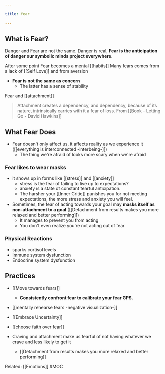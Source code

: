 ```yaml
---
title: fear 
---
```

## What is Fear?
Danger and Fear are not the same. Danger is real, **Fear is the anticipation of danger our symbolic minds project everywhere**. 

After some point Fear becomes a mental [[habits]]
Many fears comes from a lack of [[Self Love]] and from aversion

- **Fear is not the same as concern**
    - The latter has a sense of stability

Fear and [[attachment]]
> Attachment creates a dependency, and dependency, because of its nature, intrinsically carries with it a fear of loss. 
> From [[Book - Letting Go - David Hawkins]]

## What Fear Does
- Fear doesn't only affect us, it affects reality as we experience it ([[everything is interconnected -interbeing-]])
	- The thing we're afraid of looks more scary when we're afraid

### Fear likes to wear masks
- it shows up in forms like [[stress]] and [[anxiety]]
	- stress is the fear of failing to live up to expectations?
	- anxiety is a state of constant fearful anticipation.  
	- The harsher your [[Inner Critic]] punishes you for not meeting expectations, the more stress and anxiety you will feel.
- Sometimes, the fear of acting towards your goal may **masks itself as non-attachment to a goal** ([[Detachment from results makes you more relaxed and better performing]])
	- It manages to prevent you from acting
	- You don't even realize you're not acting out of fear

### Physical Reactions
- sparks cortisol levels
- Immune system dysfunction
- Endocrine system dysfunction

## Practices
- [[Move towards fears]]
	- **Consistently confront fear to calibrate your fear GPS.** 
- [[mentally rehearse fears -negative visualization-]]
- [[Embrace Uncertainty]]
- [[choose faith over fear]]

- Craving and attachment make us fearful of not having whatever we crave and less likely to get it
	- [[Detachment from results makes you more relaxed and better performing]]

Related: [[Emotions]]
#MOC 
